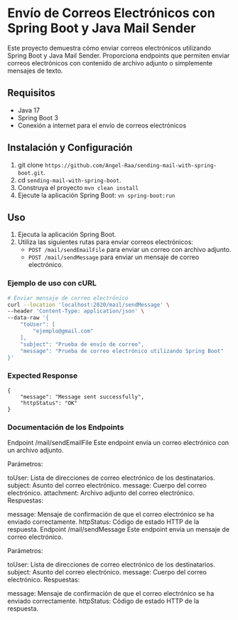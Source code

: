 # Envío de Correos Electrónicos con Spring Boot y Java Mail Sender

Este proyecto demuestra cómo enviar correos electrónicos utilizando Spring Boot y Java Mail Sender. Proporciona endpoints que permiten enviar correos electrónicos con contenido de archivo adjunto o simplemente mensajes de texto.

## Requisitos

- Java 17
- Spring Boot 3
- Conexión a internet para el envío de correos electrónicos

## Instalación y Configuración

1. git clone `https://github.com/Angel-Raa/sending-mail-with-spring-boot.git`.
2. cd `sending-mail-with-spring-boot`.
3. Construya el proyecto `mvn clean install`
4. Ejecute la aplicación Spring Boot: `vn spring-boot:run`
   

## Uso

1. Ejecuta la aplicación Spring Boot.
2. Utiliza las siguientes rutas para enviar correos electrónicos:
   - `POST /mail/sendEmailFile` para enviar un correo con archivo adjunto.
   - `POST /mail/sendMessage` para enviar un mensaje de correo electrónico.

### Ejemplo de uso con cURL

```bash
# Enviar mensaje de correo electrónico
curl --location 'localhost:2020/mail/sendMessage' \
--header 'Content-Type: application/json' \
--data-raw '{
    "toUser": [
        "ejemplo@gmail.com"
    ],
    "subject": "Prueba de envío de correo",
    "message": "Prueba de correo electrónico utilizando Spring Boot"
}'
```
### Expected Response
```
{
    "message": "Message sent successfully",
    "httpStatus": "OK"
}
```

### Documentación de los Endpoints
Endpoint /mail/sendEmailFile
Este endpoint envía un correo electrónico con un archivo adjunto.

Parámetros:

toUser: Lista de direcciones de correo electrónico de los destinatarios.
subject: Asunto del correo electrónico.
message: Cuerpo del correo electrónico.
attachment: Archivo adjunto del correo electrónico.
Respuestas:

message: Mensaje de confirmación de que el correo electrónico se ha enviado correctamente.
httpStatus: Código de estado HTTP de la respuesta.
Endpoint /mail/sendMessage
Este endpoint envía un mensaje de correo electrónico.

Parámetros:

toUser: Lista de direcciones de correo electrónico de los destinatarios.
subject: Asunto del correo electrónico.
message: Cuerpo del correo electrónico.
Respuestas:

message: Mensaje de confirmación de que el correo electrónico se ha enviado correctamente.
httpStatus: Código de estado HTTP de la respuesta.

